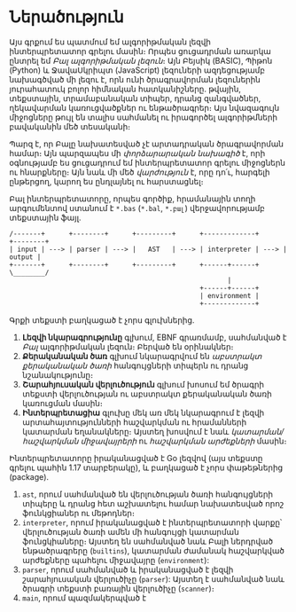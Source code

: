 # Ներածություն

Այս գրքում ես պատմում եմ ալգորիթմական լեզվի ինտերպրետատոր գրելու մասին։ Որպես ցուցադրման առարկա ընտրել եմ _Բալ ալգորիթմական լեզուն_։ Այն Բեյսիկ (BASIC), Պիթոն (Python) և ՋավաՍկրիպտ (JavaScript) լեզուների ազդեցությամբ նախագծված մի լեզու է, որն ունի ծրագրավորման լեզուներին յուրահատուկ բոլոր հիմնական հատկանիշները. թվային, տեքստային, տրամաբանական տիպեր, դրանց զանգվածներ, ղեկավարման կառուցվածքներ ու ենթածրագրեր։ Այս նվազագույն միջոցները թույլ են տալիս սահմանել ու իրագործել ալգորիթմների բավականին մեծ տեսականի։

Պարզ է, որ Բալը նախատեսված չէ արտադրական ծրագրավորման համար։ Այն պարզապես մի _փորձարարական նախագիծ_ է, որի օգնությամբ ես ցուցադրում եմ ինտերպրետատոր գրելու միջոցներն ու հնարքները։ Այն նաև մի մեծ _վարժություն_ է, որը դո՛ւ, հարգելի ընթերցող, կարող ես ընդլայնել ու հարստացնել։

Բալ ինտերպրետատորը, որպես գործիք, հրամանային տողի արգումենտով ստանում է `*.bas` (`*.bal`, `*.բալ`) վերջավորությամբ տեքստային ֆայլ.

```
/-------+      +--------+      +---------+      +-------------+      +--------+
| input | ---> | parser | ---> |   AST   | ---> | interpreter | ---> | output |
+-------+      +--------+      +---------+      +------+------+      \________/
                                                       |
                                                +------+------+
                                                | environment |
                                                +-------------+
```

Գրքի տեքստի բաղկացած է չորս գլուխներից․
1. __Լեզվի նկարագրությունը__ գլխում, EBNF գրառմամբ, սահմանված է _Բալ_ ալգորիթմական լեզուն։ Բերված են օրինակներ։
2. __Քերականական ծառ__ գլխում նկարագրվում են _աբստրակտ քերականական ծառի_ հանգույցների տիպերն ու դրանց նշանակությունը։
3. __Շարահյուսական վերլուծություն__ գլխում խոսում եմ ծրագրի տեքստի վերլուծության ու աբստրակտ քերականական ծառի կառուցման մասին։
4. __Ինտերպրետացիա__ գլուխը մեկ առ մեկ նկարագրում է լեզվի արտահայտությունների հաշվարկման ու հրամանների կատարման եղանակները։ Այստեղ խոսվում է նաև _կատարման/հաշվարկման միջավայրերի_ ու _հաշվարկման արժեքների_ մասին։

Ինտերպրետատորը իրականացված է Go լեզվով (այս տեքստը գրելու պահին 1.17 տարբերակը), և բաղկացած է չորս փաթեթներից (package).
1. `ast`, որում սահմանված են վերլուծության ծառի հանգույցների տիպերը և դրանց հետ աշխատելու համար նախատեսված որոշ ֆունկցիաներ ու մեթոդներ։
2. `interpreter`, որում իրականացված է ինտերպրետատորի վարքը՝ վերլուծության ծառի ամեն մի հանգույցի կատարման ֆունցկիաները։ Այստեղ են սահմանված նաև Բալի ներդրված ենթածրագրերը (`builtins`), կատարման ժամանակ հաշվարկված արժեքները պահելու միջավայրը (`environment`): 
3. `parser`, որում սահմանված և իրականացված է լեզվի շարահյուսական վերլուծիչը (`parser`): Այստեղ է սահմանված նաև ծրագրի տեքստի բառային վերլուծիչը (`scanner`)։
4. `main`, որում պազմակերպված է 


